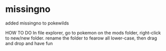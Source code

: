 # missingno
added missingno to pokewilds

HOW TO DO
In file explorer, go to pokemon on the mods folder, right-click to new/new folder. rename the folder to fearow all lower-case, then drag and drop and have fun
